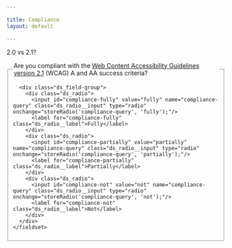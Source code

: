 ```yaml
---

title: Compliance
layout: default

---
```


2.0 vs 2.1?

<form>
  <div class="ds_question">
    <fieldset id="compliance-query">
      <legend>Are you compliant with the <a href="https://www.w3.org/TR/WCAG21">Web Content Accessibility Guidelines version 2.1</a> (WCAG) A and AA success criteria?</legend>

      <div class="ds_field-group">
        <div class="ds_radio">
          <input id="compliance-fully" value="fully" name="compliance-query" class="ds_radio__input" type="radio" onchange="storeRadio('compliance-query', 'fully');"/>
          <label for="compliance-fully" class="ds_radio__label">Fully</label>
        </div>
        <div class="ds_radio">
          <input id="compliance-partially" value="partially" name="compliance-query" class="ds_radio__input" type="radio" onchange="storeRadio('compliance-query', 'partially');"/>
          <label for="compliance-partially" class="ds_radio__label">Partially</label>
        </div>
        <div class="ds_radio">
          <input id="compliance-not" value="not" name="compliance-query" class="ds_radio__input" type="radio" onchange="storeRadio('compliance-query', 'not');"/>
          <label for="compliance-not" class="ds_radio__label">Not</label>
        </div>
      </div>
    </fieldset>
  </div>
</form>
